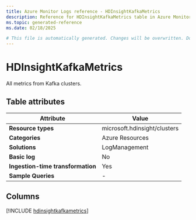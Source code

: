 ```yaml
---
title: Azure Monitor Logs reference - HDInsightKafkaMetrics
description: Reference for HDInsightKafkaMetrics table in Azure Monitor Logs.
ms.topic: generated-reference
ms.date: 02/18/2025

# This file is automatically generated. Changes will be overwritten. Do not change this file directly.
---
```


# HDInsightKafkaMetrics

All metrics from Kafka clusters.


## Table attributes

|Attribute|Value|
|---|---|
|**Resource types**|microsoft.hdinsight/clusters|
|**Categories**|Azure Resources|
|**Solutions**| LogManagement|
|**Basic log**|No|
|**Ingestion-time transformation**|Yes|
|**Sample Queries**|-|



## Columns
  
[!INCLUDE [hdinsightkafkametrics](~/reusable-content/ce-skilling/azure/includes/azure-monitor/reference/tables/hdinsightkafkametrics-include.md)]
